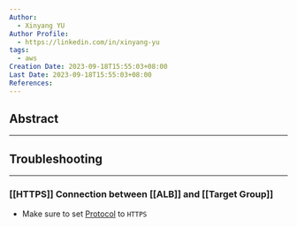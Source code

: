 ```yaml
---
Author:
  - Xinyang YU
Author Profile:
  - https://linkedin.com/in/xinyang-yu
tags:
  - aws
Creation Date: 2023-09-18T15:55:03+08:00
Last Date: 2023-09-18T15:55:03+08:00
References:
---
```

## Abstract
---



## Troubleshooting
---
### [[HTTPS]] Connection between [[ALB]] and [[Target Group]]
- Make sure to set [Protocol](https://registry.terraform.io/providers/hashicorp/aws/latest/docs/resources/lb_target_group#protocol) to ``HTTPS``
